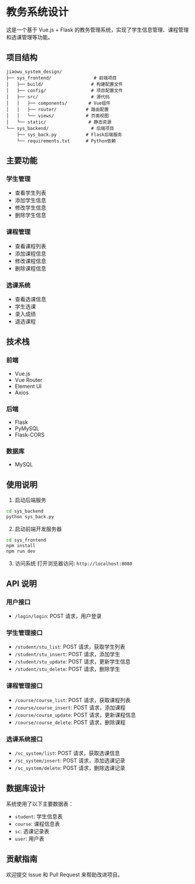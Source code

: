 # 教务系统设计

这是一个基于 Vue.js + Flask 的教务管理系统，实现了学生信息管理、课程管理和选课管理等功能。

## 项目结构

```
jiaowu_system_design/
├── sys_frontend/                # 前端项目
│   ├── build/                  # 构建配置文件
│   ├── config/                 # 项目配置文件
│   ├── src/                    # 源代码
│   │   ├── components/        # Vue组件
│   │   ├── router/           # 路由配置
│   │   └── views/            # 页面视图
│   └── static/                # 静态资源
└── sys_backend/                # 后端项目
    ├── sys_back.py           # Flask后端服务
    └── requirements.txt      # Python依赖
```

## 主要功能

### 学生管理

- 查看学生列表
- 添加学生信息
- 修改学生信息
- 删除学生信息

### 课程管理

- 查看课程列表
- 添加课程信息
- 修改课程信息
- 删除课程信息

### 选课系统

- 查看选课信息
- 学生选课
- 录入成绩
- 退选课程

## 技术栈

### 前端

- Vue.js
- Vue Router
- Element UI
- Axios

### 后端

- Flask
- PyMySQL
- Flask-CORS

### 数据库

- MySQL

## 使用说明

1. 启动后端服务

```bash
cd sys_backend
python sys_back.py
```

2. 启动前端开发服务器

```bash
cd sys_frontend
npm install
npm run dev
```

3. 访问系统
   打开浏览器访问: `http://localhost:8080`

## API 说明

### 用户接口

- `/login/login`: POST 请求，用户登录

### 学生管理接口

- `/student/stu_list`: POST 请求，获取学生列表
- `/student/stu_insert`: POST 请求，添加学生
- `/student/stu_update`: POST 请求，更新学生信息
- `/student/stu_delete`: POST 请求，删除学生

### 课程管理接口

- `/course/course_list`: POST 请求，获取课程列表
- `/course/course_insert`: POST 请求，添加课程
- `/course/course_update`: POST 请求，更新课程信息
- `/course/course_delete`: POST 请求，删除课程

### 选课系统接口

- `/sc_system/list`: POST 请求，获取选课信息
- `/sc_system/insert`: POST 请求，添加选课记录
- `/sc_system/delete`: POST 请求，删除选课记录

## 数据库设计

系统使用了以下主要数据表：

- `student`: 学生信息表
- `course`: 课程信息表
- `sc`: 选课记录表
- `user`: 用户表

## 贡献指南

欢迎提交 Issue 和 Pull Request 来帮助改进项目。

